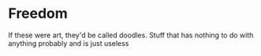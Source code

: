 # Freedom
If these were art, they'd be called doodles. Stuff that has nothing to do with anything probably and is just useless
